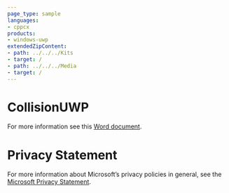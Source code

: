 ```yaml
---
page_type: sample
languages:
- cppcx
products:
- windows-uwp
extendedZipContent:
- path: ../../../Kits
- target: /
- path: ../../../Media
- target: /
---
```

# CollisionUWP
For more information see this [Word document](Readme.docx).
# Privacy Statement
For more information about Microsoft’s privacy policies in general, see the [Microsoft Privacy Statement](https://privacy.microsoft.com/en-us/privacystatement/).
